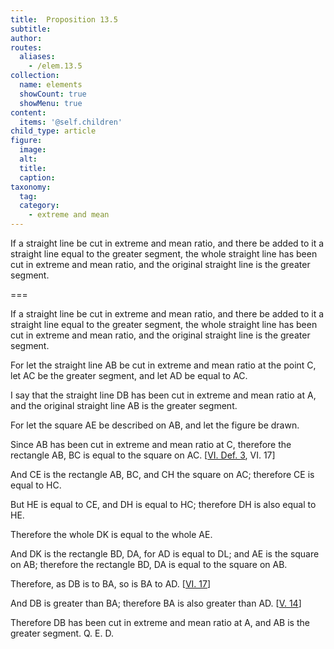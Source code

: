 ```yaml
---
title:  Proposition 13.5
subtitle: 
author:
routes:
  aliases:
    - /elem.13.5
collection:
  name: elements
  showCount: true
  showMenu: true
content:
  items: '@self.children'
child_type: article
figure:
  image:
  alt:
  title:
  caption:
taxonomy:
  tag:
  category:
    - extreme and mean
---
```


<p><hi rend="ital">If a straight line be cut in extreme and mean ratio</hi>, <hi rend="ital">and there be added to it a straight line equal to the greater segment</hi>, <hi rend="ital">the whole straight line has been cut in extreme and mean ratio</hi>, <hi rend="ital">and the original straight line is the greater segment.</hi>
      </p>

===

<p><span class="ital">If a straight line be cut in extreme and mean ratio</span>, <span class="ital">and there be added to it a straight line equal to the greater segment</span>, <span class="ital">the whole straight line has been cut in extreme and mean ratio</span>, <span class="ital">and the original straight line is the greater segment.</span>
      </p>

<p>For let the straight line <span class="ital">AB</span> be cut in extreme and mean ratio at the point <span class="ital">C</span>, let <span class="ital">AC</span> be the greater segment, and let <span class="ital">AD</span> be equal to <span class="ital">AC</span>. 
      </p>

<p>I say that the straight line <span class="ital">DB</span> has been cut in extreme and mean ratio at <span class="ital">A</span>, and the original straight line <span class="ital">AB</span> is the greater segment. </p>

<p>For let the square <span class="ital">AE</span> be described on <span class="ital">AB</span>, and let the figure be drawn. <pb n="449"/></p>

<p>Since <span class="ital">AB</span> has been cut in extreme and mean ratio at <span class="ital">C</span>, therefore the rectangle <span class="ital">AB</span>, <span class="ital">BC</span> is equal to the square on <span class="ital">AC</span>. [<a href="/elem.6.def.3 elem.6.17">VI. Def. 3</a>, VI. 17] </p>

<p>And <span class="ital">CE</span> is the rectangle <span class="ital">AB</span>, <span class="ital">BC</span>, and <span class="ital">CH</span> the square on <span class="ital">AC</span>; therefore <span class="ital">CE</span> is equal to <span class="ital">HC</span>. </p>

<p>But <span class="ital">HE</span> is equal to <span class="ital">CE</span>, and <span class="ital">DH</span> is equal to <span class="ital">HC</span>; therefore <span class="ital">DH</span> is also equal to <span class="ital">HE</span>. </p>

<p>Therefore the whole <span class="ital">DK</span> is equal to the whole <span class="ital">AE</span>. </p>

<p>And <span class="ital">DK</span> is the rectangle <span class="ital">BD</span>, <span class="ital">DA</span>, for <span class="ital">AD</span> is equal to <span class="ital">DL</span>; and <span class="ital">AE</span> is the square on <span class="ital">AB</span>; therefore the rectangle <span class="ital">BD</span>, <span class="ital">DA</span> is equal to the square on <span class="ital">AB</span>. </p>

<p>Therefore, as <span class="ital">DB</span> is to <span class="ital">BA</span>, so is <span class="ital">BA</span> to <span class="ital">AD</span>. [<a href="/elem.6.17">VI. 17</a>] </p>

<p>And <span class="ital">DB</span> is greater than <span class="ital">BA</span>; therefore <span class="ital">BA</span> is also greater than <span class="ital">AD</span>. [<a href="/elem.5.14">V. 14</a>] </p>

<p>Therefore <span class="ital">DB</span> has been cut in extreme and mean ratio at <span class="ital">A</span>, and <span class="ital">AB</span> is the greater segment. Q. E. D.</p>
